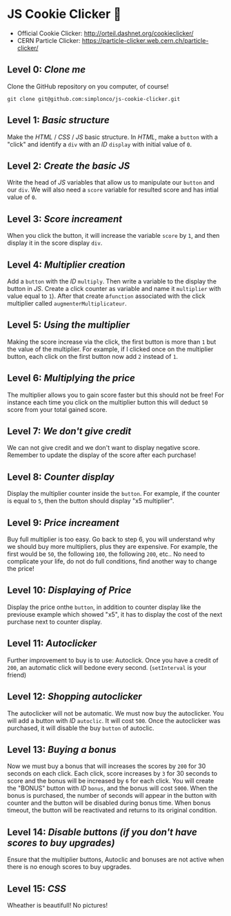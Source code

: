 # JS Cookie Clicker :cookie:

- Official Cookie Clicker: http://orteil.dashnet.org/cookieclicker/
- CERN Particle Clicker: https://particle-clicker.web.cern.ch/particle-clicker/

## Level 0: _Clone me_
Clone the GitHub repository on you computer, of course!
```shell
git clone git@github.com:simplonco/js-cookie-clicker.git
```

## Level 1: _Basic structure_
Make the *HTML* / *CSS* / *JS* basic structure. In *HTML*, make a `button` with a "click" and identify a `div` with an *ID* `display` with initial value of `0`.

## Level 2: _Create the basic JS_
Write the head of *JS* variables that allow us to manipulate our `button` and our `div`. We will also need a `score` variable for resulted score and has intial value of  `0`.

## Level 3: _Score increament_
When you click the button, it will increase the variable `score` by `1`, and then display it in the score display `div`.

## Level 4: _Multiplier creation_
Add a `button` with the *ID* `multiply`. Then write a variable to the display the button in *JS*. Create a click counter as variable and name it  `multiplier` with value equal to `1`). After that create a`function` associated with the click multiplier called `augmenterMultiplicateur`.

## Level 5: _Using the multiplier_
Making the score increase via the click, the first button is more than `1` but the value of the multiplier. For example, if I clicked once on the multiplier button, each click on the first button now add `2` instead of `1`.

## Level 6: _Multiplying the price_
The multiplier allows you to gain score faster but this should not be free! For instance each time you click on the multiplier button this will deduct `50` score from your total gained score.

## Level 7: _We don't give credit_
We can not give credit and we don't want to display negative score. Remember to update the display of the score after each purchase!

## Level 8: _Counter display_
Display the multiplier counter inside the `button`. For example, if the counter is equal to `5`, then the button should display
"x5 multiplier".

## Level 9: _Price increament_
Buy full multiplier is too easy. Go back to step 6, you will understand why we should buy more multipliers, plus they are expensive.
For example, the first would be `50`, the following `100`, the following `200`, etc.. No need to complicate your life, do not do full conditions, find another way to change the price!

## Level 10: _Displaying of Price_
Display the price onthe `button`, in addition to counter display like the previouse example which showed  "x5", it has to display the cost of the next purchase next to counter display.

## Level 11: _Autoclicker_
Further improvement to buy is to use: Autoclick. Once you have a credit of `200`, an automatic click will bedone every second. (`setInterval` is your friend)

## Level 12: _Shopping autoclicker_
The autoclicker will not be automatic. We must now buy the autoclicker. You will add a button with *ID* `autoclic`. It will cost `500`. Once the autoclicker was purchased, it will disable the buy `button` of autoclic.

## Level 13: _Buying a bonus_
Now we must buy a bonus that will increases the scores by `200` for 30 seconds on each click. Each click, score increases by `3` for 30 seconds to score and the bonus will be increased by `6` for each click.
You will create the "BONUS" button with *ID* `bonus`, and the bonus will cost `5000`. When the bonus is purchased, the number of seconds will appear in the button with counter and the button will be disabled during bonus time. When bonus timeout, the button will be reactivated and returns to its original condition.

## Level 14: _Disable buttons (if you don't have scores to buy upgrades)_
Ensure that the multiplier buttons, Autoclic and bonuses are not active when there is no enough scores to buy upgrades.

## Level 15: _CSS_
Wheather is beautifull! No pictures!

